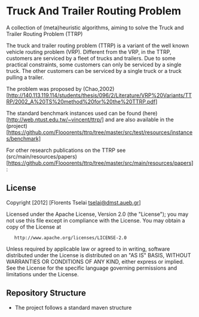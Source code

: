 Truck And Trailer Routing Problem 
=================================

A collection of (meta)heuristic algorithms, aiming to solve the Truck and Trailer Routing Problem (TTRP)

The truck and trailer routing problem (TTRP) is a variant of the well known vehicle routing problem (VRP). 
Different from the VRP, in the TTRP, customers are serviced by a fleet of trucks and trailers. 
Due to some practical constraints, some customers can only be serviced by a single truck. 
The other customers can be serviced by a single truck or a truck pulling a trailer. 

The problem was proposed by (Chao,2002)[http://140.113.119.114/students/thesis/096/2/Literature/VRP%20Variants/TTRP/2002_A%20TS%20method%20for%20the%20TTRP.pdf]

The standard benchmark instances used can be found (here)[http://web.ntust.edu.tw/~vincent/ttrp/] 
and are also available in the (project)[https://github.com/Flooorents/ttrp/tree/master/src/test/resources/instances/benchmark]

For other research publications on the TTRP see (src/main/resources/papers)[https://github.com/Flooorents/ttrp/tree/master/src/main/resources/papers]:

License
-------

 Copyright [2012] [Florents Tselai <tselai@dmst.aueb.gr>]

   Licensed under the Apache License, Version 2.0 (the "License");
   you may not use this file except in compliance with the License.
   You may obtain a copy of the License at

       http://www.apache.org/licenses/LICENSE-2.0

   Unless required by applicable law or agreed to in writing, software
   distributed under the License is distributed on an "AS IS" BASIS,
   WITHOUT WARRANTIES OR CONDITIONS OF ANY KIND, either express or implied.
   See the License for the specific language governing permissions and
   limitations under the License.

Repository Structure
--------------------
 * The project follows a standard maven structure
